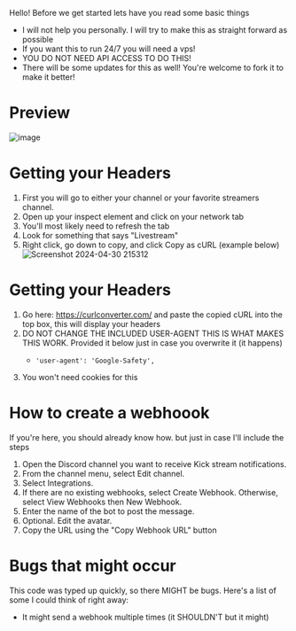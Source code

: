 Hello! Before we get started lets have you read some basic things

- I will not help you personally. I will try to make this as straight forward as possible
- If you want this to run 24/7 you will need a vps!
- YOU DO NOT NEED API ACCESS TO DO THIS!
- There will be some updates for this as well! You're welcome to fork it to make it better!

Preview
========================
![image](https://github.com/AkaCurtis/kick-webhook/assets/63390006/887d7c8a-89b9-4531-a385-d33a94d11cf8)


Getting your Headers
========================

1. First you will go to either your channel or your favorite streamers channel. 
2. Open up your inspect element and click on your network tab
3. You'll most likely need to refresh the tab
4. Look for something that says "Livestream"
5. Right click, go down to copy, and click Copy as cURL (example below)
![Screenshot 2024-04-30 215312](https://github.com/AkaCurtis/kick-webhook/assets/63390006/c286db31-008e-4e7f-bdd3-9bb7fba84228)

Getting your Headers
========================
1. Go here: https://curlconverter.com/ and paste the copied cURL into the top box, this will display your headers 
2. DO NOT CHANGE THE INCLUDED USER-AGENT THIS IS WHAT MAKES THIS WORK. Provided it below just in case you overwrite it (it happens)
    -     'user-agent': 'Google-Safety',
3. You won't need cookies for this

How to create a webhoook
========================
If you're here, you should already know how. but just in case I'll include the steps

1. Open the Discord channel you want to receive Kick stream notifications.
2. From the channel menu, select Edit channel.
3. Select Integrations.
4. If there are no existing webhooks, select Create Webhook. Otherwise, select View Webhooks then New Webhook.
5. Enter the name of the bot to post the message.
6. Optional. Edit the avatar.
7. Copy the URL using the "Copy Webhook URL" button

Bugs that might occur
========================
This code was typed up quickly, so there MIGHT be bugs. Here's a list of some I could think of right away:
- It might send a webhook multiple times (it SHOULDN'T but it might)

